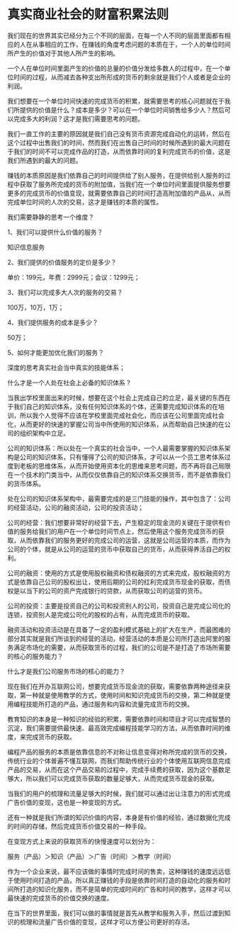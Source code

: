 # 真实商业社会的财富积累法则

我们现在的世界其实已经分为三个不同的层面，在每一个人不同的层面里面都有相应的人在从事相应的工作，在赚钱的角度考虑问题的本质在于，一个人的单位时间所产生的价值对于其他人所产生的影响。

一个人在单位时间里面产生的价值的总量的价值分发给多数人的过程中，在一个单位时间的过程，从而减去各种支出所形成的货币的剩余就是我们个人或者是企业的利润。

我们想要在一个单位时间快速的完成货币的积累，就需要思考的核心问题就在于我们所提供的价值是什么？成本是多少？可以在一个单位时间销售给多少人？然后可以完成多大的利润？这才是我们需要思考的问题。

我们一直工作的主要的原因就是我们自己没有货币资源完成自动化的运转，然后在这个过程中出售我们的时间，然而我们在出售自己时间的时候所遇到的最大问题在于我们的时间不可以完成作品的打造，从而依靠时间的复利完成货币的价值，这是我们所遇到的最大的问题。

赚钱的本质原因是我们依靠自己的时间提供给了别人服务，在提供给别人服务的过程中获取了服务所完成的货币的附加值，当我们在一个单位时间里面提供服务想要更多的完成货币的价值变现，就需要依靠自己的时间打造高附加值的产品从，从而完成单位时间的人次的交易，这才是赚钱的本质的属性。

我们需要静静的思考一个维度？

1、我们可以提供什么价值的服务？

知识信息服务

2、我们提供的价值服务的定价是多少？

单价：199元，年费：2999元；会议：1299元；

3、我们可以完成多大人次的服务的交易？

100万，10万，1万；

4、我们提供服务的成本是多少？

50万；

5、如何才能更加优化我们的服务？

深度的思考真实社会当中真实的技能体系；

什么才是一个人处在社会上必备的知识体系？

当我出学校里面出来的时候，想要在这个社会上完成自己的立足，最关键的东西在于我们自己的知识体系，没有任何知识体系的个体，还需要完成知识体系的在培训，所以我个人觉得不应该在学校里面完成社会化，而应该在公司里面完成社会化，从而更好的快速的掌握公司当中所使用的知识体系，从而帮助自己快速的在公司的组织架构中立足。

公司的知识体系：所以处在一个真实的社会当中，一个人最需要掌握的知识体系架构是公司的知识体系，只有懂得了公司的知识体系，才可以从一个员工思考体系过度到老板的思维体系，从而开始使用资本化的思维来思考问题，而不再将自己局限在一个技术的门类当中，从而仅仅依靠自己的知识体系交换货币，而不是依靠我们的货币体系。

处在公司的知识体系架构中，最需要完成的是三门技能的操作，其中包含了：公司的经营活动，公司的融资活动，公司的投资活动；

公司的经营：我们想要非常好的经营下去，产生稳定的现金流的关键在于提供有价值的服务给我们的用户在一个单位时间节点上，然后使用这个服务完成货币的获取，从而依靠我们的服务更好的完成公司的运营，这就是公司运营的本质，而作为公司的个体，就是从公司的运营的货币中获取自己的货币，从而获得养活自己的权利。

公司的融资：使用的方式是使用股权融资和债权融资的方式来完成，股权融资的方式是依靠自己公司的股权出让，使用后期的公司的红利完成货币现金的获取，而债权是以当下的公司的资产完成银行的贷款，从而获取公司的运营的货币。

公司的投资：主要是投资自己的公司和投资别人的公司，投资自己是完成公司化的连锁，投资别人是完成公司化的股权的占有，从而完成货币的获取。

融资活动和投资活动是在具备了一定的盈利模式基础上的扩大在生产，而最困难的部分其实就是我们所谈到的经营的活动，经营活动的本质是公司所打造出阿里的服务满足市场化的需要，从而获取货币的过程，我们的公司是不是打造了市场所需要的核心的服务能力？

什么才是我们公司服务市场的核心的能力？

现在我们在开办互联网公司，想要完成货币现金流的获取，需要依靠两种途径来获取，第一种就是使用教学的方式，使用时间和知识完成货币的交换，第二种就是使用编程技能所打造的产品，通过服务和内容和流量完成货币的交换。

教育知识的本身是一种知识的经验的积累，需要依靠时间和项目才可以完成智慧的沉淀，我们需要提供最快速、最高效完成编程技能学习的方法，从而依靠时间的维度，来完成货币的获取。

编程产品的服务的本质是依靠信息的不对称让信息变得对称所完成的货币的交换，传统行业的个体普遍不懂互联网，而我们帮助传统行业的个体使用互联网信息完成产品的交易，从而在这个产品交易的过程中，完成手续费的获取，因为这个基数足够大，所以我们可以完成货币获取的数量足够大，从而完成货币现金的获取。

当我们的用户的梳理和流量足够大的时候，我们就可以通过出让注意力的形式完成广告价值的变现，这也是一种变现的方式。

还有一种就是我们所谓的知识价值的内容，本身是有价值的经验，通过数据化完成的时间的存储，然后完成货币价值交易的一种手段。

在变现方式上来说的获取货币的快慢速度可以划分为：

服务（产品）＞知识（产品）＞广告（时间）＞教学（时间）

作为一个企业来说，最不应该做的事情时完成时间的售卖，这种赚钱的速度远远低于使用时间打造的产品，所以真正赚钱的手段是依靠时间打造的自动化的服务和时间所打造的知识化服务，而不是简单的完成时间的广告和时间的教学，这样才可以最快速的完成货币的价值交换的速度。

在当下的世界里面，我们可以做的事情就是首先从教学和服务入手，然后过渡到知识的梳理和流量广告价值的变现，这样才可以方便公司更好的存活。
